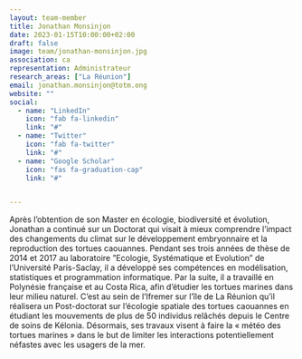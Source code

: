 ```yaml
---
layout: team-member
title: Jonathan Monsinjon
date: 2023-01-15T10:00:00+02:00
draft: false
image: team/jonathan-monsinjon.jpg
association: ca
representation: Administrateur
research_areas: ["La Réunion"]
email: jonathan.monsinjon@totm.ong
website: ""
social:
  - name: "LinkedIn"
    icon: "fab fa-linkedin"
    link: "#"
  - name: "Twitter"
    icon: "fab fa-twitter"
    link: "#"
  - name: "Google Scholar"
    icon: "fas fa-graduation-cap"
    link: "#"


---
```


Après l’obtention de son Master en écologie, biodiversité et évolution, Jonathan a continué sur un Doctorat qui visait à mieux comprendre l’impact des changements du climat sur le développement embryonnaire et la reproduction des tortues caouannes. Pendant ses trois années de thèse de 2014 et 2017 au laboratoire ”Ecologie, Systématique et Evolution” de l’Université Paris-Saclay, il a développé ses compétences en modélisation, statistiques et programmation informatique. Par la suite, il a travaillé en Polynésie française et au Costa Rica, afin d’étudier les tortues marines dans leur milieu naturel. C’est au sein de l’Ifremer sur l’île de La Réunion qu’il réalisera un Post-doctorat sur l’écologie spatiale des tortues caouannes en étudiant les mouvements de plus de 50 individus relâchés depuis le Centre de soins de Kélonia. Désormais, ses travaux visent à faire la « météo des tortues marines » dans le but de limiter les interactions potentiellement néfastes avec les usagers de la mer. 